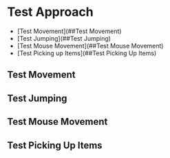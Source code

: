 # Test Approach

- [Test Movement](##Test Movement)
- [Test Jumping](##Test Jumping)
- [Test Mouse Movement](##Test Mouse Movement)
- [Test Picking up Items](##Test Picking Up Items)




## Test Movement



## Test Jumping



## Test Mouse Movement



## Test Picking Up Items

